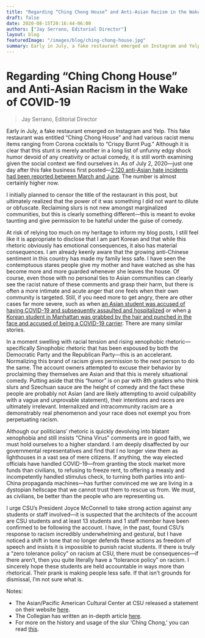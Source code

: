 ```yaml
---
title: "Regarding “Ching Chong House” and Anti-Asian Racism in the Wake of COVID-19"
draft: false
date: 2020-08-15T20:16:44-06:00
authors: ["Jay Serrano, Editorial Director"]
layout: blog
featuredImage: "/images/blog/ching-chong-house.jpg"
summary: Early in July, a fake restaurant emerged on Instagram and Yelp. This fake restaurant was entitled “Ching Chong House” and had various racist menu items ranging from Corona cocktails to “Crispy Burnt Pug.” Although it is clear that this stunt is merely another in a long list of unfunny edgy shock humor devoid of any creativity or actual comedy, it is still worth examining given the social context we find ourselves in.
---
```


# Regarding “Ching Chong House” and Anti-Asian Racism in the Wake of COVID-19
> Jay Serrano, Editorial Director

Early in July, a fake restaurant emerged on Instagram and Yelp. This fake restaurant was entitled “Ching Chong House” and had various racist menu items ranging from Corona cocktails to “Crispy Burnt Pug.” Although it is clear that this stunt is merely another in a long list of unfunny edgy shock humor devoid of any creativity or actual comedy, it is still worth examining given the social context we find ourselves in. As of July 2, 2020—just one day after this fake business first posted—[2,120 anti-Asian hate incidents had been reported between March and June](https://www.cbsnews.com/news/anti-asian-american-hate-incidents-up-racism/). The number is almost certainly higher now. 

I initially planned to censor the title of the restaurant in this post, but ultimately realized that the power of it was something I did not want to dilute or obfuscate. Reclaiming slurs is not new amongst marginalized communities, but this is clearly something different—this is meant to evoke taunting and give permission to be hateful under the guise of comedy.

At risk of relying too much on my heritage to inform my blog posts, I still feel like it is appropriate to disclose that I am part Korean and that while this rhetoric obviously has emotional consequences, it also has material consequences. I am already keenly aware that the growing anti-Chinese sentiment in this country has made my family less safe. I have seen the contemptuous stares people give my mother and have watched as she has become more and more guarded whenever she leaves the house. Of course, even those with no personal ties to Asian communities can clearly see the racist nature of these comments and grasp their harm, but there is often a more intimate and acute anger that one feels when their own community is targeted. Still, if you need more to get angry, there are other cases far more severe, such as when [an Asian student was accused of having COVID-19 and subsequently assaulted and hospitalized](https://www.cbsnews.com/news/coronavirus-bullies-attack-asian-teen-los-angeles-accusing-him-of-having-coronavirus/) or when [a Korean student in Manhattan was grabbed by the hair and punched in the face and accused of being a COVID-19 carrier](https://abc7ny.com/wheres-your-(expletive)-mask-asian-woman-attacked-in-nyc/6003396/). There are many similar stories. 

In a moment swelling with racial tension and rising xenophobic rhetoric—specifically Sinophobic rhetoric that has been espoused by both the Democratic Party and the Republican Party—this is an accelerant. Normalizing this brand of racism gives permission to the next person to do the same. The account owners attempted to excuse their behavior by proclaiming they themselves are Asian and that this is merely situational comedy. Putting aside that this “humor” is on par with 8th graders who think slurs and Szechuan sauce are the height of comedy and the fact these people are probably not Asian (and are likely attempting to avoid culpability with a vague and unprovable statement), their intentions and races are ultimately irrelevant. Internalized and intracommunity racism are a demonstrably real phenomenon and your race does not exempt you from perpetuating racism. 

Although our politicians’ rhetoric is quickly devolving into blatant xenophobia and still insists “China Virus” comments are in good faith, we must hold ourselves to a higher standard. I am deeply disaffected by our governmental representatives and find that I no longer view them as lighthouses in a vast sea of mere citizens. If anything, the way elected officials have handled COVID-19—from granting the stock market more funds than civilians, to refusing to freeze rent, to offering a measly and incompetently handled stimulus check, to turning both parties into anti-China propaganda machines—has further convinced me we are living in a dystopian hellscape that we cannot trust them to rescue us from. We must, as civilians, be better than the people who are representing us.

I urge CSU’s President Joyce McConnell to take strong action against any students or staff involved—it is suspected that the architects of the account are CSU students and at least 13 students and 1 staff member have been confirmed to be following the account. I have, in the past, found CSU’s response to racism incredibly underwhelming and gestural, but I have noticed a shift in tone that no longer defends these actions as freedom of speech and insists it is impossible to punish racist students. If there is truly a “zero tolerance policy” on racism at CSU, there must be consequences—if there aren’t, then you quite literally have a “tolerance policy” on racism. I sincerely hope these students are held accountable in ways more than rhetorical. Their prank is making people less safe. If that isn’t grounds for dismissal, I’m not sure what is. 

Notes:

*   The Asian/Pacific American Cultural Center at CSU released a statement on their website [here](https://apacc.colostate.edu/).
*   The Collegian has written an in-depth article [here](https://collegian.com/2020/07/category-news-fake-restaurant-listing-perpetuates-racism-towards-asian-communities/).
*   For more on the history and usage of the slur ‘Ching Chong,’ you can read [this](https://www.npr.org/sections/codeswitch/2014/07/14/330769890/how-ching-chong-became-the-go-to-slur-for-mocking-east-asians).